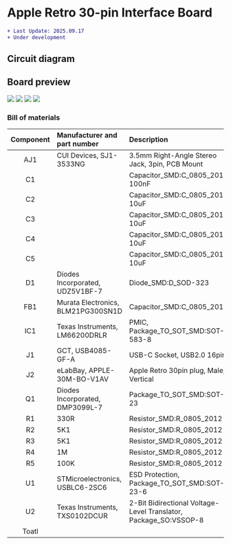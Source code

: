 # Apple Retro 30-pin Interface Board
```diff
+ Last Update: 2025.09.17
+ Under development
```

## Circuit diagram

## Board preview 
![](https://github.takahashi65.info/lib_img/github_gerber_30pininterfaceboard_board_front.webp)
![](https://github.takahashi65.info/lib_img/github_gerber_30pininterfaceboard_assembly_front.webp)
![](https://github.takahashi65.info/lib_img/github_gerber_30pininterfaceboard_board_rear.webp)
![](https://github.takahashi65.info/lib_img/github_gerber_30pininterfaceboard_assembly_rear.webp)

### Bill of materials
| Component| Manufacturer and part number | Description | Amount |
| :-: | :- | :- | -: |
|AJ1|CUI Devices, SJ1-3533NG|3.5mm Right-Angle Stereo Jack, 3pin, PCB Mount|1|
|C1||Capacitor_SMD:C_0805_2012, 100nF|1|
|C2||Capacitor_SMD:C_0805_2012, 10uF|1|
|C3||Capacitor_SMD:C_0805_2012, 10uF|1|
|C4||Capacitor_SMD:C_0805_2012, 10uF|1|
|C5||Capacitor_SMD:C_0805_2012, 10uF|1|
|D1|Diodes Incorporated, UDZ5V1BF-7|Diode_SMD:D_SOD-323|1|
|FB1|Murata Electronics, BLM21PG300SN1D|Capacitor_SMD:C_0805_2012|1|
|IC1|Texas Instruments, LM66200DRLR|PMIC, Package_TO_SOT_SMD:SOT-583-8|1|
|J1|GCT, USB4085-GF-A|USB-C Socket, USB2.0 16pin|1|
|J2|eLabBay, APPLE-30M-BO-V1AV|Apple Retro 30pin plug, Male, Vertical|1|  
|Q1|Diodes Incorporated, DMP3099L-7|Package_TO_SOT_SMD:SOT-23|1|
|R1|330R|Resistor_SMD:R_0805_2012|1|
|R2|5K1|Resistor_SMD:R_0805_2012|1|
|R3|5K1|Resistor_SMD:R_0805_2012|1|
|R4|1M|Resistor_SMD:R_0805_2012|1|
|R5|100K|Resistor_SMD:R_0805_2012|1|
|U1|STMicroelectronics, USBLC6-2SC6|ESD Protection, Package_TO_SOT_SMD:SOT-23-6|1|
|U2|Texas Instruments, TXS0102DCUR|2-Bit Bidirectional Voltage-Level Translator, Package_SO:VSSOP-8|1|
|Toatl|||19|